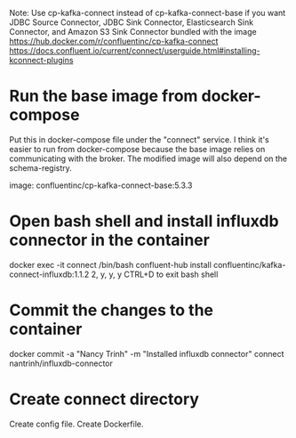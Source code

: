 Note: Use cp-kafka-connect instead of cp-kafka-connect-base if you want JDBC Source Connector, JDBC Sink Connector, Elasticsearch Sink Connector,
and Amazon S3 Sink Connector bundled with the image
https://hub.docker.com/r/confluentinc/cp-kafka-connect
https://docs.confluent.io/current/connect/userguide.html#installing-kconnect-plugins

# Run the base image from docker-compose
Put this in docker-compose file under the "connect" service.
I think it's easier to run from docker-compose because the base image relies on communicating with the broker. The modified image will also depend on the schema-registry.

image: confluentinc/cp-kafka-connect-base:5.3.3

# Open bash shell and install influxdb connector in the container
docker exec -it connect /bin/bash
confluent-hub install confluentinc/kafka-connect-influxdb:1.1.2
2, y, y, y
CTRL+D to exit bash shell

# Commit the changes to the container
docker commit  -a "Nancy Trinh" -m "Installed influxdb connector" connect nantrinh/influxdb-connector 

# Create connect directory
Create config file.
Create Dockerfile.
